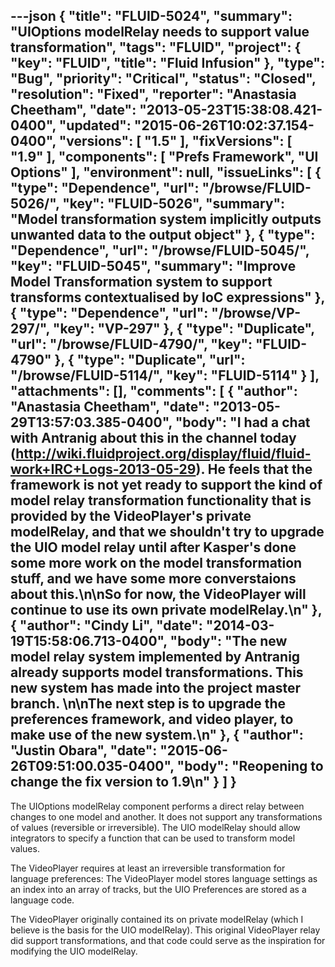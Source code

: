 ---json
{
  "title": "FLUID-5024",
  "summary": "UIOptions modelRelay needs to support value transformation",
  "tags": "FLUID",
  "project": {
    "key": "FLUID",
    "title": "Fluid Infusion"
  },
  "type": "Bug",
  "priority": "Critical",
  "status": "Closed",
  "resolution": "Fixed",
  "reporter": "Anastasia Cheetham",
  "date": "2013-05-23T15:38:08.421-0400",
  "updated": "2015-06-26T10:02:37.154-0400",
  "versions": [
    "1.5"
  ],
  "fixVersions": [
    "1.9"
  ],
  "components": [
    "Prefs Framework",
    "UI Options"
  ],
  "environment": null,
  "issueLinks": [
    {
      "type": "Dependence",
      "url": "/browse/FLUID-5026/",
      "key": "FLUID-5026",
      "summary": "Model transformation system implicitly outputs unwanted data to the output object"
    },
    {
      "type": "Dependence",
      "url": "/browse/FLUID-5045/",
      "key": "FLUID-5045",
      "summary": "Improve Model Transformation system to support transforms contextualised by IoC expressions"
    },
    {
      "type": "Dependence",
      "url": "/browse/VP-297/",
      "key": "VP-297"
    },
    {
      "type": "Duplicate",
      "url": "/browse/FLUID-4790/",
      "key": "FLUID-4790"
    },
    {
      "type": "Duplicate",
      "url": "/browse/FLUID-5114/",
      "key": "FLUID-5114"
    }
  ],
  "attachments": [],
  "comments": [
    {
      "author": "Anastasia Cheetham",
      "date": "2013-05-29T13:57:03.385-0400",
      "body": "I had a chat with Antranig about this in the channel today (<http://wiki.fluidproject.org/display/fluid/fluid-work+IRC+Logs-2013-05-29>). He feels that the framework is not yet ready to support the kind of model relay transformation functionality that is provided by the VideoPlayer's private modelRelay, and that we shouldn't try to upgrade the UIO model relay until after Kasper's done some more work on the model transformation stuff, and we have some more converstaions about this.\n\nSo for now, the VideoPlayer will continue to use its own private modelRelay.\n"
    },
    {
      "author": "Cindy Li",
      "date": "2014-03-19T15:58:06.713-0400",
      "body": "The new model relay system implemented by Antranig already supports model transformations. This new system has made into the project master branch.&#x20;\n\nThe next step is to upgrade the preferences framework, and video player, to make use of the new system.\n"
    },
    {
      "author": "Justin Obara",
      "date": "2015-06-26T09:51:00.035-0400",
      "body": "Reopening to change the fix version to 1.9\n"
    }
  ]
}
---
The UIOptions modelRelay component performs a direct relay between changes to one model and another. It does not support any transformations of values (reversible or irreversible). The UIO modelRelay should allow integrators to specify a function that can be used to transform model values.

The VideoPlayer requires at least an irreversible transformation for language preferences: The VideoPlayer model stores language settings as an index into an array of tracks, but the UIO Preferences are stored as a language code.

The VideoPlayer originally contained its on private modelRelay (which I believe is the basis for the UIO modelRelay). This original VideoPlayer relay did support transformations, and that code could serve as the inspiration for modifying the UIO modelRelay.

        